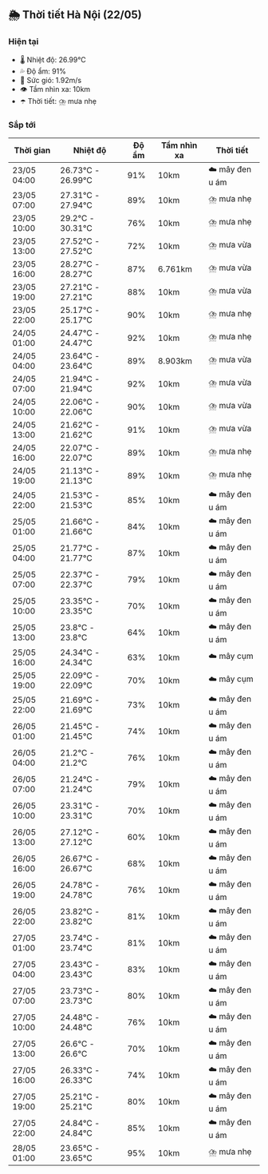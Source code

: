 ## 🌦️ Thời tiết Hà Nội (22/05)

### Hiện tại

- 🌡️ Nhiệt độ: 26.99℃
- 💦 Độ ẩm: 91%
- 💨 Sức gió: 1.92m/s
- 👁️ Tầm nhìn xa: 10km
- ☂️ Thời tiết: ⛈️ mưa nhẹ

### Sắp tới

| Thời gian | Nhiệt độ | Độ ẩm | Tầm nhìn xa | Thời tiết |
| --- | --- | --- | --- | --- |
| 23/05 04:00 | 26.73℃ - 26.99℃ | 91% | 10km | ☁️ mây đen u ám |
| 23/05 07:00 | 27.31℃ - 27.94℃ | 89% | 10km | ⛈️ mưa nhẹ |
| 23/05 10:00 | 29.2℃ - 30.31℃ | 76% | 10km | ⛈️ mưa nhẹ |
| 23/05 13:00 | 27.52℃ - 27.52℃ | 72% | 10km | ⛈️ mưa vừa |
| 23/05 16:00 | 28.27℃ - 28.27℃ | 87% | 6.761km | ⛈️ mưa vừa |
| 23/05 19:00 | 27.21℃ - 27.21℃ | 88% | 10km | ⛈️ mưa vừa |
| 23/05 22:00 | 25.17℃ - 25.17℃ | 90% | 10km | ⛈️ mưa nhẹ |
| 24/05 01:00 | 24.47℃ - 24.47℃ | 92% | 10km | ⛈️ mưa nhẹ |
| 24/05 04:00 | 23.64℃ - 23.64℃ | 89% | 8.903km | ⛈️ mưa vừa |
| 24/05 07:00 | 21.94℃ - 21.94℃ | 92% | 10km | ⛈️ mưa vừa |
| 24/05 10:00 | 22.06℃ - 22.06℃ | 90% | 10km | ⛈️ mưa vừa |
| 24/05 13:00 | 21.62℃ - 21.62℃ | 91% | 10km | ⛈️ mưa vừa |
| 24/05 16:00 | 22.07℃ - 22.07℃ | 89% | 10km | ⛈️ mưa nhẹ |
| 24/05 19:00 | 21.13℃ - 21.13℃ | 89% | 10km | ⛈️ mưa nhẹ |
| 24/05 22:00 | 21.53℃ - 21.53℃ | 85% | 10km | ☁️ mây đen u ám |
| 25/05 01:00 | 21.66℃ - 21.66℃ | 84% | 10km | ☁️ mây đen u ám |
| 25/05 04:00 | 21.77℃ - 21.77℃ | 87% | 10km | ☁️ mây đen u ám |
| 25/05 07:00 | 22.37℃ - 22.37℃ | 79% | 10km | ☁️ mây đen u ám |
| 25/05 10:00 | 23.35℃ - 23.35℃ | 70% | 10km | ☁️ mây đen u ám |
| 25/05 13:00 | 23.8℃ - 23.8℃ | 64% | 10km | ☁️ mây đen u ám |
| 25/05 16:00 | 24.34℃ - 24.34℃ | 63% | 10km | ☁️ mây cụm |
| 25/05 19:00 | 22.09℃ - 22.09℃ | 70% | 10km | ☁️ mây cụm |
| 25/05 22:00 | 21.69℃ - 21.69℃ | 73% | 10km | ☁️ mây đen u ám |
| 26/05 01:00 | 21.45℃ - 21.45℃ | 74% | 10km | ☁️ mây đen u ám |
| 26/05 04:00 | 21.2℃ - 21.2℃ | 76% | 10km | ☁️ mây đen u ám |
| 26/05 07:00 | 21.24℃ - 21.24℃ | 79% | 10km | ☁️ mây đen u ám |
| 26/05 10:00 | 23.31℃ - 23.31℃ | 70% | 10km | ☁️ mây đen u ám |
| 26/05 13:00 | 27.12℃ - 27.12℃ | 60% | 10km | ☁️ mây đen u ám |
| 26/05 16:00 | 26.67℃ - 26.67℃ | 68% | 10km | ☁️ mây đen u ám |
| 26/05 19:00 | 24.78℃ - 24.78℃ | 76% | 10km | ☁️ mây đen u ám |
| 26/05 22:00 | 23.82℃ - 23.82℃ | 81% | 10km | ☁️ mây đen u ám |
| 27/05 01:00 | 23.74℃ - 23.74℃ | 81% | 10km | ☁️ mây đen u ám |
| 27/05 04:00 | 23.43℃ - 23.43℃ | 83% | 10km | ☁️ mây đen u ám |
| 27/05 07:00 | 23.73℃ - 23.73℃ | 80% | 10km | ☁️ mây đen u ám |
| 27/05 10:00 | 24.48℃ - 24.48℃ | 76% | 10km | ☁️ mây đen u ám |
| 27/05 13:00 | 26.6℃ - 26.6℃ | 70% | 10km | ☁️ mây đen u ám |
| 27/05 16:00 | 26.33℃ - 26.33℃ | 74% | 10km | ☁️ mây đen u ám |
| 27/05 19:00 | 25.21℃ - 25.21℃ | 80% | 10km | ☁️ mây đen u ám |
| 27/05 22:00 | 24.84℃ - 24.84℃ | 85% | 10km | ☁️ mây đen u ám |
| 28/05 01:00 | 23.65℃ - 23.65℃ | 95% | 10km | ⛈️ mưa nhẹ |
